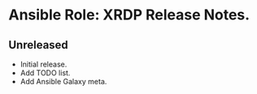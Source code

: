 # Ansible Role: XRDP Release Notes.

## Unreleased

* Initial release.
* Add TODO list.
* Add Ansible Galaxy meta.
